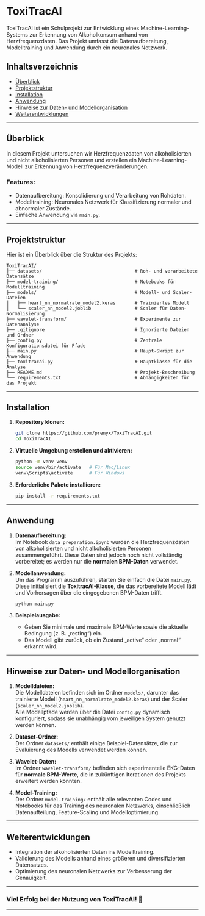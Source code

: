 # ToxiTracAI  

ToxiTracAI ist ein Schulprojekt zur Entwicklung eines Machine-Learning-Systems zur Erkennung von Alkoholkonsum anhand von Herzfrequenzdaten. Das Projekt umfasst die Datenaufbereitung, Modelltraining und Anwendung durch ein neuronales Netzwerk.

## Inhaltsverzeichnis  

- [Überblick](#überblick)  
- [Projektstruktur](#projektstruktur)  
- [Installation](#installation)  
- [Anwendung](#anwendung)  
- [Hinweise zur Daten- und Modellorganisation](#hinweise-zur-daten--und-modellorganisation)  
- [Weiterentwicklungen](#weiterentwicklungen)  

---

## Überblick  

In diesem Projekt untersuchen wir Herzfrequenzdaten von alkoholisierten und nicht alkoholisierten Personen und erstellen ein Machine-Learning-Modell zur Erkennung von Herzfrequenzveränderungen.  
### Features:  
- Datenaufbereitung: Konsolidierung und Verarbeitung von Rohdaten.  
- Modelltraining: Neuronales Netzwerk für Klassifizierung normaler und abnormaler Zustände.  
- Einfache Anwendung via `main.py`.  

---

## Projektstruktur  

Hier ist ein Überblick über die Struktur des Projekts:  

```
ToxiTracAI/  
├── datasets/                                  # Roh- und verarbeitete Datensätze  
├── model-training/                            # Notebooks für Modelltraining  
├── models/                                    # Modell- und Scaler-Dateien  
│   ├── heart_nn_normalrate_model2.keras       # Trainiertes Modell  
│   └── scaler_nn_model2.joblib                # Scaler für Daten-Normalisierung  
├── wavelet-transform/                         # Experimente zur Datenanalyse  
├── .gitignore                                 # Ignorierte Dateien und Ordner  
├── config.py                                  # Zentrale Konfigurationsdatei für Pfade  
├── main.py                                    # Haupt-Skript zur Anwendung  
├── toxitracai.py                              # Hauptklasse für die Analyse  
├── README.md                                  # Projekt-Beschreibung  
└── requirements.txt                           # Abhängigkeiten für das Projekt  
```

---

## Installation  

1. **Repository klonen:**  
   ```bash
   git clone https://github.com/prenyx/ToxiTracAI.git
   cd ToxiTracAI
   ```

2. **Virtuelle Umgebung erstellen und aktivieren:**  
   ```bash
   python -m venv venv
   source venv/bin/activate   # Für Mac/Linux
   venv\Scripts\activate      # Für Windows
   ```

3. **Erforderliche Pakete installieren:**  
   ```bash
   pip install -r requirements.txt
   ```

---

## Anwendung  

1. **Datenaufbereitung:**  
   Im Notebook `data_preparation.ipynb` wurden die Herzfrequenzdaten von alkoholisierten und nicht alkoholisierten Personen zusammengeführt. Diese Daten sind jedoch noch nicht vollständig vorbereitet; es werden nur die **normalen BPM-Daten** verwendet.  

2. **Modellanwendung:**  
   Um das Programm auszuführen, starten Sie einfach die Datei `main.py`. Diese initialisiert die **ToxitracAI-Klasse**, die das vorbereitete Modell lädt und Vorhersagen über die eingegebenen BPM-Daten trifft.  
   ```bash
   python main.py
   ```

3. **Beispielausgabe:**  
   - Geben Sie minimale und maximale BPM-Werte sowie die aktuelle Bedingung (z. B. „resting“) ein.  
   - Das Modell gibt zurück, ob ein Zustand „active“ oder „normal“ erkannt wird.  

---

## Hinweise zur Daten- und Modellorganisation  

1. **Modelldateien:**  
   Die Modelldateien befinden sich im Ordner `models/`, darunter das trainierte Modell (`heart_nn_normalrate_model2.keras`) und der Scaler (`scaler_nn_model2.joblib`).  
   Alle Modellpfade werden über die Datei `config.py` dynamisch konfiguriert, sodass sie unabhängig vom jeweiligen System genutzt werden können.  

2. **Dataset-Ordner:**  
   Der Ordner `datasets/` enthält einige Beispiel-Datensätze, die zur Evaluierung des Modells verwendet werden können.  

3. **Wavelet-Daten:**  
   Im Ordner `wavelet-transform/` befinden sich experimentelle EKG-Daten für **normale BPM-Werte**, die in zukünftigen Iterationen des Projekts erweitert werden könnten.

4. **Model-Training:**  
   Der Ordner `model-training/` enthält alle relevanten Codes und Notebooks für das Training des neuronalen Netzwerks, einschließlich Datenaufteilung, Feature-Scaling und Modelloptimierung.

---

## Weiterentwicklungen  

- Integration der alkoholisierten Daten ins Modelltraining.  
- Validierung des Modells anhand eines größeren und diversifizierten Datensatzes.  
- Optimierung des neuronalen Netzwerks zur Verbesserung der Genauigkeit.  

---

### Viel Erfolg bei der Nutzung von ToxiTracAI! 🎉  

---
